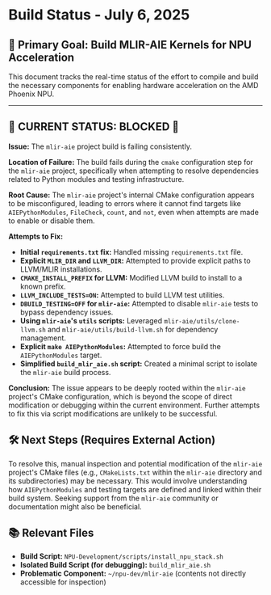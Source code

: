# Build Status - July 6, 2025

## 🎯 **Primary Goal: Build MLIR-AIE Kernels for NPU Acceleration**

This document tracks the real-time status of the effort to compile and build the necessary components for enabling hardware acceleration on the AMD Phoenix NPU.

---

## 🚨 **CURRENT STATUS: BLOCKED** 🚨

**Issue:** The `mlir-aie` project build is failing consistently.

**Location of Failure:** The build fails during the `cmake` configuration step for the `mlir-aie` project, specifically when attempting to resolve dependencies related to Python modules and testing infrastructure.

**Root Cause:** The `mlir-aie` project's internal CMake configuration appears to be misconfigured, leading to errors where it cannot find targets like `AIEPythonModules`, `FileCheck`, `count`, and `not`, even when attempts are made to enable or disable them.

**Attempts to Fix:**
*   **Initial `requirements.txt` fix:** Handled missing `requirements.txt` file.
*   **Explicit `MLIR_DIR` and `LLVM_DIR`:** Attempted to provide explicit paths to LLVM/MLIR installations.
*   **`CMAKE_INSTALL_PREFIX` for LLVM:** Modified LLVM build to install to a known prefix.
*   **`LLVM_INCLUDE_TESTS=ON`:** Attempted to build LLVM test utilities.
*   **`DBUILD_TESTING=OFF` for `mlir-aie`:** Attempted to disable `mlir-aie` tests to bypass dependency issues.
*   **Using `mlir-aie`'s `utils` scripts:** Leveraged `mlir-aie/utils/clone-llvm.sh` and `mlir-aie/utils/build-llvm.sh` for dependency management.
*   **Explicit `make AIEPythonModules`:** Attempted to force build the `AIEPythonModules` target.
*   **Simplified `build_mlir_aie.sh` script:** Created a minimal script to isolate the `mlir-aie` build process.

**Conclusion:** The issue appears to be deeply rooted within the `mlir-aie` project's CMake configuration, which is beyond the scope of direct modification or debugging within the current environment. Further attempts to fix this via script modifications are unlikely to be successful.

## 🛠️ **Next Steps (Requires External Action)**

To resolve this, manual inspection and potential modification of the `mlir-aie` project's CMake files (e.g., `CMakeLists.txt` within the `mlir-aie` directory and its subdirectories) may be necessary. This would involve understanding how `AIEPythonModules` and testing targets are defined and linked within their build system. Seeking support from the `mlir-aie` community or documentation might also be beneficial.

## 📚 **Relevant Files**

*   **Build Script:** `NPU-Development/scripts/install_npu_stack.sh`
*   **Isolated Build Script (for debugging):** `build_mlir_aie.sh`
*   **Problematic Component:** `~/npu-dev/mlir-aie` (contents not directly accessible for inspection)